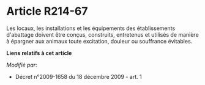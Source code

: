 # Article R214-67

Les locaux, les installations et les équipements des établissements d'abattage doivent être conçus, construits, entretenus et
utilisés de manière à épargner aux animaux toute excitation, douleur ou souffrance évitables.

**Liens relatifs à cet article**

_Modifié par_:

  - Décret n°2009-1658 du 18 décembre 2009 - art. 1
